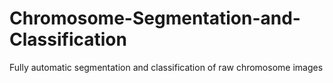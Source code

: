 # Chromosome-Segmentation-and-Classification
Fully automatic segmentation and classification of raw chromosome images
